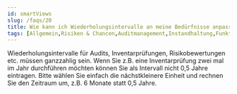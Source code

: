 ```yaml
---
id: smartViews
slug: /faqs/20
title: Wie kann ich Wiederholungsintervalle an meine Bedürfnisse anpassen
tags: [Allgemein,Risiken & Chancen,Auditmanagement,Instandhaltung,Funktionen & Qualifikationen,Wiederholungsintervall,Ziel- & Kennzahlenmanagement]
---
```

Wiederholungsintervalle für Audits, Inventarprüfungen, Risikobewertungen etc. müssen ganzzahlig sein. Wenn Sie z.B. eine Inventarprüfung zwei mal im Jahr durchführen möchten können Sie als Intervall nicht 0,5 Jahre eintragen. Bitte wählen Sie einfach die nächstkleinere Einheit und rechnen Sie den Zeitraum um, z.B. 6 Monate statt 0,5 Jahre.